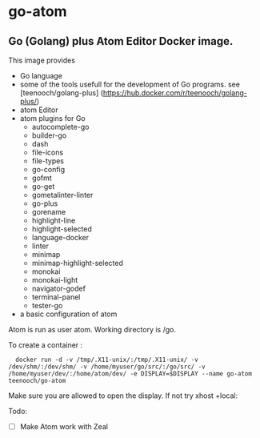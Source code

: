 # go-atom
## Go (Golang) plus Atom Editor Docker image.

This image provides
- Go language
- some of the tools usefull for the development of Go programs.
  see [teenooch/golang-plus] (https://hub.docker.com/r/teenooch/golang-plus/)
- atom Editor
- atom plugins for Go
  - autocomplete-go
  - builder-go
  - dash
  - file-icons
  - file-types
  - go-config
  - gofmt
  - go-get
  - gometalinter-linter
  - go-plus
  - gorename
  - highlight-line
  - highlight-selected
  - language-docker
  - linter
  - minimap
  - minimap-highlight-selected
  - monokai
  - monokai-light
  - navigator-godef
  - terminal-panel
  - tester-go
- a basic configuration of atom

Atom is run as user atom. Working directory is /go.

To create a container :
```
  docker run -d -v /tmp/.X11-unix/:/tmp/.X11-unix/ -v /dev/shm/:/dev/shm/ -v /home/myuser/go/src/:/go/src/ -v /home/myuser/dev/:/home/atom/dev/ -e DISPLAY=$DISPLAY --name go-atom teenooch/go-atom
```
Make sure you are allowed to open the display. If not try xhost +local:

Todo:
- [ ] Make Atom work with Zeal
